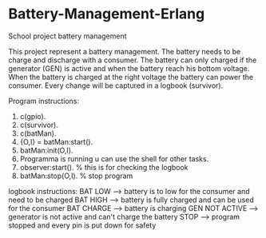 # Battery-Management-Erlang
School project battery management

This project represent a battery management. The battery needs to be charge and discharge with a consumer.
The battery can only charged if the generator (GEN) is active and when the battery reach his bottom voltage.
When the battery is charged at the right voltage the battery can power the consumer.
Every change will be captured in a logbook (survivor).

Program instructions: 
  1. c(gpio).
  2. c(survivor).
  3. c(batMan).
  4. {O,I} = batMan:start().
  5. batMan:init(O,I).
  6. Programma is running u can use the shell for other tasks.
  7. observer:start().      % this is for checking the logbook
  8. batMan:stop(O,I).      % stop program 
  
logbook instructions:
  BAT LOW         --> battery is to low for the consumer and need to be charged
  BAT HIGH        --> battery is fully charged and can be used for the consumer
  BAT CHARGE      --> battery is charging
  GEN NOT ACTIVE  --> generator is not active and can't charge the battery
  STOP            --> program stopped and every pin is put down for safety
